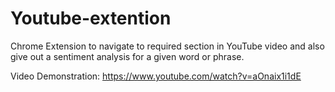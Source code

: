 # Youtube-extention

Chrome Extension to navigate to required section in YouTube video and also give out a sentiment analysis for a given word or phrase.


Video Demonstration: https://www.youtube.com/watch?v=aOnaix1i1dE
